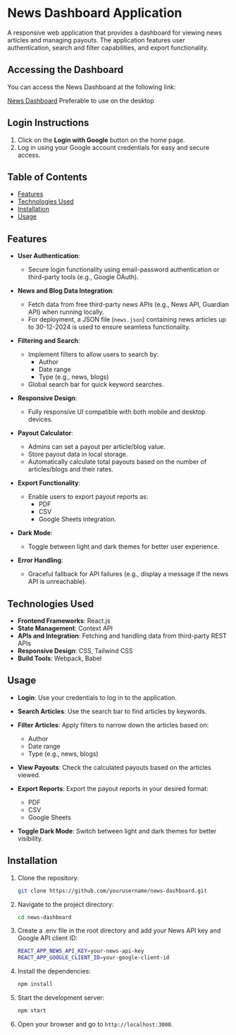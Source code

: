 # News Dashboard Application

A responsive web application that provides a dashboard for viewing news articles and managing payouts. The application features user authentication, search and filter capabilities, and export functionality.

## Accessing the Dashboard

You can access the News Dashboard at the following link:

[News Dashboard](https://news-dashboard-j886.onrender.com/)
Preferable to use on the desktop

## Login Instructions

1. Click on the **Login with Google** button on the home page.
2. Log in using your Google account credentials for easy and secure access.

## Table of Contents

- [Features](#features)
- [Technologies Used](#technologies-used)
- [Installation](#installation)
- [Usage](#usage)

## Features

- **User Authentication**:
  - Secure login functionality using email-password authentication or third-party tools (e.g., Google OAuth).

- **News and Blog Data Integration**:
  - Fetch data from free third-party news APIs (e.g., News API, Guardian API) when running locally.
  - For deployment, a JSON file (`news.json`) containing news articles up to 30-12-2024 is used to ensure seamless functionality.

- **Filtering and Search**:
  - Implement filters to allow users to search by:
    - Author
    - Date range
    - Type (e.g., news, blogs)
  - Global search bar for quick keyword searches.

- **Responsive Design**:
  - Fully responsive UI compatible with both mobile and desktop devices.

- **Payout Calculator**:
  - Admins can set a payout per article/blog value.
  - Store payout data in local storage.
  - Automatically calculate total payouts based on the number of articles/blogs and their rates.

- **Export Functionality**:
  - Enable users to export payout reports as:
    - PDF
    - CSV
    - Google Sheets integration.

- **Dark Mode**:
  - Toggle between light and dark themes for better user experience.

- **Error Handling**:
  - Graceful fallback for API failures (e.g., display a message if the news API is unreachable).

## Technologies Used

- **Frontend Frameworks**: React.js
- **State Management**: Context API
- **APIs and Integration**: Fetching and handling data from third-party REST APIs
- **Responsive Design**: CSS, Tailwind CSS
- **Build Tools**: Webpack, Babel

## Usage

- **Login**: Use your credentials to log in to the application.

- **Search Articles**: Use the search bar to find articles by keywords.

- **Filter Articles**: Apply filters to narrow down the articles based on:
  - Author
  - Date range
  - Type (e.g., news, blogs)

- **View Payouts**: Check the calculated payouts based on the articles viewed.

- **Export Reports**: Export the payout reports in your desired format:
  - PDF
  - CSV
  - Google Sheets

- **Toggle Dark Mode**: Switch between light and dark themes for better visibility.

## Installation

1. Clone the repository:

   ```bash
   git clone https://github.com/yourusername/news-dashboard.git

   ```
2. Navigate to the project directory:

   ```bash
   cd news-dashboard

   ```
3. Create a .env file in the root directory and add your News API key and Google API client ID:

   ```bash
   REACT_APP_NEWS_API_KEY=your-news-api-key
   REACT_APP_GOOGLE_CLIENT_ID=your-google-client-id
   ```

4. Install the dependencies:

   ```bash
   npm install

   ```
5. Start the development server:

   ```bash
   npm start

   ```
  
6. Open your browser and go to `http://localhost:3000`.


